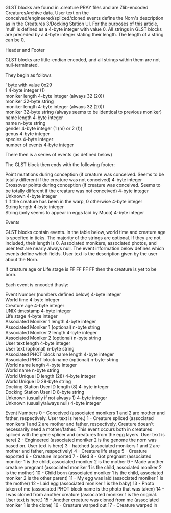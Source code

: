 GLST blocks are found in .creature PRAY files and are Zlib-encoded CreaturesArchive data. User text on the conceived/engineered/spliced/cloned events define the Norn's description as in the Creatures 3/Docking Station UI. For the purposes of this article, 'null' is defined as a 4-byte integer with value 0. All strings in GLST blocks are preceded by a 4-byte integer stating their length. The length of a string can be 0. 

 Header and Footer 

GLST blocks are little-endian encoded, and all strings within them are not null-terminated. 

They begin as follows 

'  byte with value 0x29  
1  4-byte integer (1)  
moniker length  4-byte integer (always 32 (20))  
moniker  32-byte string  
moniker length  4-byte integer (always 32 (20))  
moniker  32-byte string (always seems to be identical to previous moniker)  
name length  4-byte integer  
name  n-byte string  
gender  4-byte integer (1 (m) or 2 (f))  
genus  4-byte integer  
species  4-byte integer  
number of events  4-byte integer  

There then is a series of events (as defined below) 


 The GLST block then ends with the following footer: 

Point mutations during conception (if creature was conceived. Seems to be totally different if the creature was not conceived)  4-byte integer  
Crossover points during conception (if creature was conceived. Seems to be totally different if the creature was not conceived)  4-byte integer  
Unknown  4-byte integer  
1 if the creature has been in the warp, 0 otherwise  4-byte integer  
String length  4-byte integer  
String (only seems to appear in eggs laid by Muco)  4-byte integer  

 Events 

GLST blocks contain events. In the table below, world time and creature age is specfied in ticks. The majority of the strings are optional. If they are not included, their length is 0. Associated monikers, associated photos, and user text are nearly always null. The event information below defines which events define which fields. User text is the description given by the user about the Norn. 

If creature age or Life stage is FF FF FF FF then the creature is yet to be born. 

Each event is encoded thusly: 

Event Number (numbers defined below)  4-byte integer  
World time  4-byte integer  
Creature age  4-byte integer  
UNIX timestamp  4-byte integer  
Life stage  4-byte integer  
Associated Moniker 1 length  4-byte integer  
Associated Moniker 1 (optional)  n-byte string  
Associated Moniker 2 length  4-byte integer  
Associated Moniker 2 (optional)  n-byte string  
User text length  4-byte integer  
User text (optional)  n-byte string  
Associated PHOT block name length  4-byte integer  
Associated PHOT block name (optional)  n-byte-string  
World name length  4-byte integer  
World name  n-byte string  
World Unique ID length (28)  4-byte integer  
World Unique ID  28-byte string  
Docking Station User ID length (8)  4-byte integer  
Docking Station User ID  8-byte string  
Unknown (usually if not always 1)  4-byte integer  
Unknown (usually/always null)  4-byte integer  

 Event Numbers 
0 - Conceived (associated monikers 1 and 2 are mother and father, respectively. User text is here.) 
1 - Creature spliced (associated monikers 1 and 2 are mother and father, respectively. Creature doesn't necessarily need a mother/father. This event occurs both in creatures spliced with the gene splicer and creatures from the egg layers. User text is here) 
2 - Engineered (associated moniker 2 is the genome the norn was based on. User text is here) 
3 - hatched (associated monikers 1 and 2 are mother and father, respectively) 
4 - Creature life stage 
5 - Creature exported 
6 - Creature imported 
7 - Died 
8 - Got pregnant (associated moniker 1 is the child, associated moniker 2 is the mother 
9 - Made another creature pregnant (associated moniker 1 is the child, associated moniker 2 is the mother) 
10 - Child born (associated moniker 1 is the child, associated moniker 2 is the other parent) 
11 - My egg was laid (associated moniker 1 is the mother) 
12 - Laid egg (associated moniker 1 is the baby) 
13 - Photo taken of me (associated PHOT block name is the photo that was taken) 
14 - I was cloned from another creature (associated moniker 1 is the original. User text is here.) 
15 - Another creature was cloned from me (associated moniker 1 is the clone) 
16 - Creature warped out 
17 - Creature warped in
